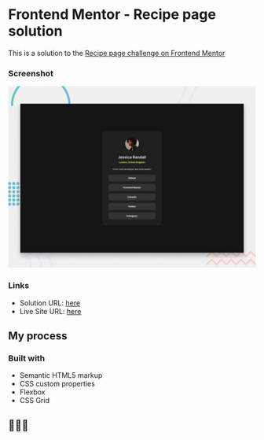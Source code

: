 # Frontend Mentor - Recipe page solution

This is a solution to the [Recipe page challenge on Frontend Mentor](https://www.frontendmentor.io/challenges/recipe-page-KiTsR8QQKm)

### Screenshot

![](./assets/design/desktop-preview.jpg)


### Links

- Solution URL: [here](https://www.frontendmentor.io/solutions/complete-social-media-profile-challenge-8Rz-T37EyV)
- Live Site URL: [here](https://rhuansousa.github.io/Projetos/02%20-%20social-links-profile-main/)

## My process

### Built with

- Semantic HTML5 markup
- CSS custom properties
- Flexbox
- CSS Grid

## 🤠🤠🤠
